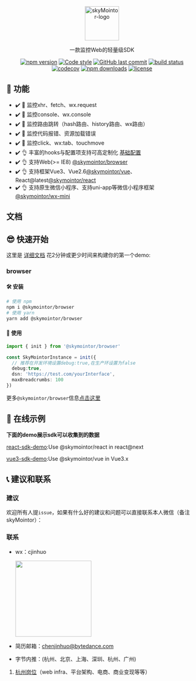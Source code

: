 <div align="center">
    <a href="#" target="_blank">
    <img src="https://i.loli.net/2021/07/28/EvPwd4NjVH3tBfO.jpg" alt="skyMointor-logo" height="90">
    </a>
    <p>一款监控Web的轻量级SDK</p>

[![npm version](https://img.shields.io/npm/v/@skymointor/web.svg?style=flat)](https://www.npmjs.com/package/@skymointor/web)
[![Code style](https://img.shields.io/badge/code_style-prettier-ff69b4.svg?style=flat)](https://github.com/prettier/prettier)
[![GitHub last commit](https://img.shields.io/github/last-commit/skyMointor/skyMointor.svg?style=flat)](https://github.com/skyMointor/skyMointor/commits/master)
[![build status](https://img.shields.io/travis/skyMointor/skyMointor/master.svg?style=flat)](https://travis-ci.com/github/skyMointor/skyMointor)
[![codecov](https://codecov.io/gh/skyMointor/skyMointor/branch/master/graph/badge.svg?token=W7JP5GDOM7)](https://codecov.io/gh/skyMointor/skyMointor)
[![npm downloads](https://img.shields.io/npm/dm/@skymointor/core.svg?style=flat)](http://npm-stat.com/charts.html?package=@skymointor/browser)
[![license](https://img.shields.io/github/license/skyMointor/skyMointor?style=flat)](https://github.com/skyMointor/skyMointor/blob/dev/LICENSE)

</div>

## 👋 功能

- ✔️ 🔨 监控xhr、fetch、wx.request
- ✔️ 🔨 监控console、wx.console
- ✔️ 🔨 监控路由跳转（hash路由、history路由、wx路由）
- ✔️ 🔨 监控代码报错、资源加载错误
- ✔️ 🔨 监控click、wx:tab、touchmove
- ✔️ 👌 丰富的hooks与配置项支持可高定制化 [基础配置](https://skyMointor.github.io/skyMointor-doc/#/zh-CN/sdk/guide/basic-configuration)
- ✔️ 👌 支持Web(>= IE8) [@skymointor/browser](https://skyMointor.github.io/skyMointor-doc/#/zh-CN/sdk/guide/browser)
- ✔️ 👌 支持框架Vue3、Vue2.6[@skymointor/vue](https://skyMointor.github.io/skyMointor-doc/#/zh-CN/sdk/guide/vue)、React@latest[@skymointor/react](https://skyMointor.github.io/skyMointor-doc/#/zh-CN/sdk/guide/react)
- ✔️ 👌 支持原生微信小程序、支持uni-app等微信小程序框架 [@skymointor/wx-mini](https://skyMointor.github.io/skyMointor-doc/#/zh-CN/sdk/guide/wx-mini)

## 文档

## 😎 快速开始

这里是 [详细文档](https://skyMointor.github.io/skyMointor-doc/#/zh-CN/sdk/guide/introduction) 花2分钟或更少时间来构建你的第一个demo:
### browser
#### 🛠️ 安装
```bash
# 使用 npm
npm i @skymointor/browser
# 使用 yarn
yarn add @skymointor/browser
```


#### 🥳 使用
```typescript
import { init } from '@skymointor/browser'

const SkyMointorInstance = init({
  // 推荐在开发环境设置debug:true,在生产环设置为false
  debug:true,
  dsn: 'https://test.com/yourInterface',
  maxBreadcrumbs: 100
})
```

更多`@skymointor/browser`信息[点击这里](https://skyMointor.github.io/skyMointor-doc/#/zh-CN/sdk/guide/browser)

## 🧐 在线示例

**下面的demo展示sdk可以收集到的数据**

[react-sdk-demo](https://skyMointor.github.io/react-sdk-demo):Use @skymointor/react  in react@next

[vue3-sdk-demo](https://skyMointor.github.io/vue3-sdk-demo):Use @skymointor/vue in Vue3.x

## 📞 建议和联系
### 建议
欢迎所有人提`issue`，如果有什么好的建议和问题可以直接联系本人微信（备注skyMointor）：

### 联系
* wx：cjinhuo

  <img src="https://tva1.sinaimg.cn/large/008i3skNly1guqs71uy5pj60u50u0ju802.jpg" width="200" height="200"></img>

* 简历邮箱：chenjinhuo@bytedance.com
* 字节内推：(杭州、北京、上海、深圳、杭州、广州)
1. [杭州岗位](https://jobs.bytedance.com/experienced/position?keywords=%E5%89%8D%E7%AB%AF&category=6704215862603155720%2C6704215862557018372%2C6704215886108035339%2C6704215888985327886%2C6704215897130666254%2C6704215956018694411%2C6704215957146962184%2C6704215958816295181%2C6704215963966900491%2C6704216109274368264%2C6704216296701036811%2C6704216635923761412%2C6704217321877014787%2C6704219452277262596%2C6704219534724696331%2C6938376045242353957&location=CT_52&project=&type=&job_hot_flag=&current=1&limit=10)（web infra、平台架构、电商、商业变现等等）


